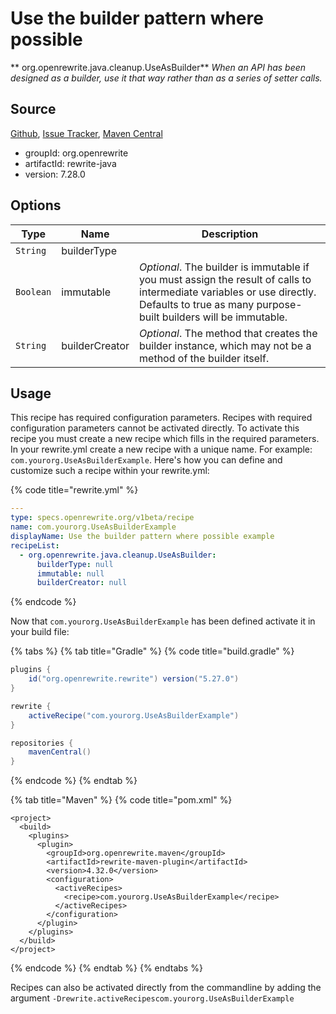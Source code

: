 # Use the builder pattern where possible

** org.openrewrite.java.cleanup.UseAsBuilder**
_When an API has been designed as a builder, use it that way rather than as a series of setter calls._

## Source

[Github](https://github.com/openrewrite/rewrite), [Issue Tracker](https://github.com/openrewrite/rewrite/issues), [Maven Central](https://search.maven.org/artifact/org.openrewrite/rewrite-java/7.28.0/jar)

* groupId: org.openrewrite
* artifactId: rewrite-java
* version: 7.28.0

## Options

| Type | Name | Description |
| -- | -- | -- |
| `String` | builderType |  |
| `Boolean` | immutable | *Optional*. The builder is immutable if you must assign the result of calls to intermediate variables or use directly. Defaults to true as many purpose-built builders will be immutable. |
| `String` | builderCreator | *Optional*. The method that creates the builder instance, which may not be a method of the builder itself. |


## Usage

This recipe has required configuration parameters. Recipes with required configuration parameters cannot be activated directly. To activate this recipe you must create a new recipe which fills in the required parameters. In your rewrite.yml create a new recipe with a unique name. For example: `com.yourorg.UseAsBuilderExample`.
Here's how you can define and customize such a recipe within your rewrite.yml:

{% code title="rewrite.yml" %}
```yaml
---
type: specs.openrewrite.org/v1beta/recipe
name: com.yourorg.UseAsBuilderExample
displayName: Use the builder pattern where possible example
recipeList:
  - org.openrewrite.java.cleanup.UseAsBuilder:
      builderType: null
      immutable: null
      builderCreator: null
```
{% endcode %}


Now that `com.yourorg.UseAsBuilderExample` has been defined activate it in your build file:

{% tabs %}
{% tab title="Gradle" %}
{% code title="build.gradle" %}
```groovy
plugins {
    id("org.openrewrite.rewrite") version("5.27.0")
}

rewrite {
    activeRecipe("com.yourorg.UseAsBuilderExample")
}

repositories {
    mavenCentral()
}

```
{% endcode %}
{% endtab %}

{% tab title="Maven" %}
{% code title="pom.xml" %}
```markup
<project>
  <build>
    <plugins>
      <plugin>
        <groupId>org.openrewrite.maven</groupId>
        <artifactId>rewrite-maven-plugin</artifactId>
        <version>4.32.0</version>
        <configuration>
          <activeRecipes>
            <recipe>com.yourorg.UseAsBuilderExample</recipe>
          </activeRecipes>
        </configuration>
      </plugin>
    </plugins>
  </build>
</project>
```
{% endcode %}
{% endtab %}
{% endtabs %}

Recipes can also be activated directly from the commandline by adding the argument `-Drewrite.activeRecipescom.yourorg.UseAsBuilderExample`
